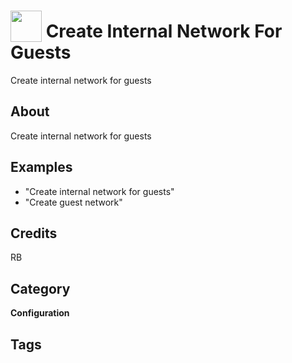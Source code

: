 # <img src="https://raw.githack.com/FortAwesome/Font-Awesome/master/svgs/solid/wifi.svg" card_color="#22A7F0" width="50" height="50" style="vertical-align:bottom"/> Create Internal Network For Guests
Create internal network for guests

## About
Create internal network for guests

## Examples
* "Create internal network for guests"
* "Create guest network"

## Credits
RB

## Category
**Configuration**

## Tags

